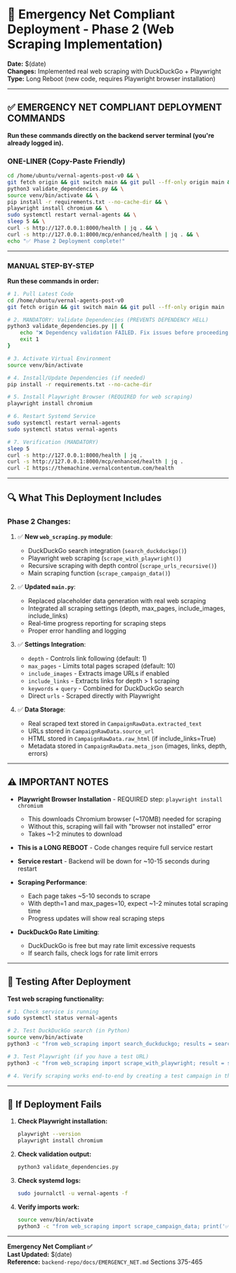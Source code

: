 # 🚀 Emergency Net Compliant Deployment - Phase 2 (Web Scraping Implementation)

**Date:** $(date)  
**Changes:** Implemented real web scraping with DuckDuckGo + Playwright  
**Type:** Long Reboot (new code, requires Playwright browser installation)

---

## ✅ EMERGENCY NET COMPLIANT DEPLOYMENT COMMANDS

**Run these commands directly on the backend server terminal (you're already logged in).**

### **ONE-LINER (Copy-Paste Friendly)**

```bash
cd /home/ubuntu/vernal-agents-post-v0 && \
git fetch origin && git switch main && git pull --ff-only origin main && \
python3 validate_dependencies.py && \
source venv/bin/activate && \
pip install -r requirements.txt --no-cache-dir && \
playwright install chromium && \
sudo systemctl restart vernal-agents && \
sleep 5 && \
curl -s http://127.0.0.1:8000/health | jq . && \
curl -s http://127.0.0.1:8000/mcp/enhanced/health | jq . && \
echo "✅ Phase 2 Deployment complete!"
```

---

### **MANUAL STEP-BY-STEP**

**Run these commands in order:**

```bash
# 1. Pull Latest Code
cd /home/ubuntu/vernal-agents-post-v0
git fetch origin && git switch main && git pull --ff-only origin main

# 2. MANDATORY: Validate Dependencies (PREVENTS DEPENDENCY HELL)
python3 validate_dependencies.py || {
    echo "❌ Dependency validation FAILED. Fix issues before proceeding."
    exit 1
}

# 3. Activate Virtual Environment
source venv/bin/activate

# 4. Install/Update Dependencies (if needed)
pip install -r requirements.txt --no-cache-dir

# 5. Install Playwright Browser (REQUIRED for web scraping)
playwright install chromium

# 6. Restart Systemd Service
sudo systemctl restart vernal-agents
sudo systemctl status vernal-agents

# 7. Verification (MANDATORY)
sleep 5
curl -s http://127.0.0.1:8000/health | jq .
curl -s http://127.0.0.1:8000/mcp/enhanced/health | jq .
curl -I https://themachine.vernalcontentum.com/health
```

---

## 🔍 What This Deployment Includes

### **Phase 2 Changes:**

1. ✅ **New `web_scraping.py` module**:
   - DuckDuckGo search integration (`search_duckduckgo()`)
   - Playwright web scraping (`scrape_with_playwright()`)
   - Recursive scraping with depth control (`scrape_urls_recursive()`)
   - Main scraping function (`scrape_campaign_data()`)

2. ✅ **Updated `main.py`**:
   - Replaced placeholder data generation with real web scraping
   - Integrated all scraping settings (depth, max_pages, include_images, include_links)
   - Real-time progress reporting for scraping steps
   - Proper error handling and logging

3. ✅ **Settings Integration**:
   - `depth` - Controls link following (default: 1)
   - `max_pages` - Limits total pages scraped (default: 10)
   - `include_images` - Extracts image URLs if enabled
   - `include_links` - Extracts links for depth > 1 scraping
   - `keywords` + `query` - Combined for DuckDuckGo search
   - Direct `urls` - Scraped directly with Playwright

4. ✅ **Data Storage**:
   - Real scraped text stored in `CampaignRawData.extracted_text`
   - URLs stored in `CampaignRawData.source_url`
   - HTML stored in `CampaignRawData.raw_html` (if include_links=True)
   - Metadata stored in `CampaignRawData.meta_json` (images, links, depth, errors)

---

## ⚠️ IMPORTANT NOTES

- **Playwright Browser Installation** - REQUIRED step: `playwright install chromium`
  - This downloads Chromium browser (~170MB) needed for scraping
  - Without this, scraping will fail with "browser not installed" error
  - Takes ~1-2 minutes to download

- **This is a LONG REBOOT** - Code changes require full service restart

- **Service restart** - Backend will be down for ~10-15 seconds during restart

- **Scraping Performance**:
  - Each page takes ~5-10 seconds to scrape
  - With depth=1 and max_pages=10, expect ~1-2 minutes total scraping time
  - Progress updates will show real scraping steps

- **DuckDuckGo Rate Limiting**:
  - DuckDuckGo is free but may rate limit excessive requests
  - If search fails, check logs for rate limit errors

---

## 🧪 Testing After Deployment

**Test web scraping functionality:**

```bash
# 1. Check service is running
sudo systemctl status vernal-agents

# 2. Test DuckDuckGo search (in Python)
source venv/bin/activate
python3 -c "from web_scraping import search_duckduckgo; results = search_duckduckgo(['python', 'programming'], max_results=5); print(f'Found {len(results)} URLs: {results}')"

# 3. Test Playwright (if you have a test URL)
python3 -c "from web_scraping import scrape_with_playwright; result = scrape_with_playwright('https://example.com'); print(f'Scraped {len(result[\"text\"])} chars')"

# 4. Verify scraping works end-to-end by creating a test campaign in the UI
```

---

## 🚨 If Deployment Fails

1. **Check Playwright installation:**
   ```bash
   playwright --version
   playwright install chromium
   ```

2. **Check validation output:**
   ```bash
   python3 validate_dependencies.py
   ```

3. **Check systemd logs:**
   ```bash
   sudo journalctl -u vernal-agents -f
   ```

4. **Verify imports work:**
   ```bash
   source venv/bin/activate
   python3 -c "from web_scraping import scrape_campaign_data; print('✅ Import successful')"
   ```

---

**Emergency Net Compliant ✅**  
**Last Updated:** $(date)  
**Reference:** `backend-repo/docs/EMERGENCY_NET.md` Sections 375-465

